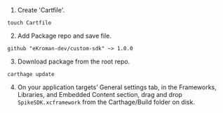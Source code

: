 1) Create 'Cartfile'.
```
touch Cartfile
```
2) Add Package repo and save file.
```
github "eKroman-dev/custom-sdk" ~> 1.0.0
```
3) Download package from the root repo.
```
carthage update
```
4) On your application targets’ General settings tab, in the Frameworks, Libraries, and Embedded Content section, drag and drop `SpikeSDK.xcframework` from the Carthage/Build folder on disk.
